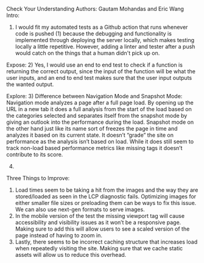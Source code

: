 Check Your Understanding
Authors: Gautam Mohandas and Eric Wang
Intro:
1) I would fit my automated tests as a Github action that runs whenever code is pushed (1) because the debugging and functionality is implemented through deploying the server locally, which makes testing locally a little repetitive. However, adding a linter and tester after a push would catch on the things that a human didn't pick up on.

Expose:
2) Yes, I would use an end to end test to check if a function is returning the correct output, since the input of the function will be what the user inputs, and an end to end test makes sure that the user input outputs the wanted output.

Explore:
3) Difference between Navigation Mode and Snapshot Mode:
Navigation mode analyzes a page after a full page load. By opening up the URL in a new tab it does a full analysis from the start of the load based on the categories selected and separates itself from the snapshot mode by giving an outlook into the performance during the load.
Snapshot mode on the other hand just like its name sort of freezes the page in time and analyzes it based on its current state. It doesn’t “grade” the site on performance as the analysis isn’t based on load. While it does still seem to track non-load based performance metrics like missing tags it doesn’t contribute to its score.

4) 
Three Things to Improve:
1. Load times seem to be taking a hit from the images and the way they are stored/loaded as seen in the LCP diagnostic fails. Optimizing images for either smaller file sizes or preloading them can be ways to fix this issue. We can also use next-gen formats to serve images.
2. In the mobile version of the test the missing viewport tag will cause accessibility and visibility issues as it won’t be a responsive page. Making sure to add this will allow users to see a scaled version of the page instead of having to zoom in.
3. Lastly, there seems to be incorrect caching structure that increases load when repeatedly visiting the site. Making sure that we cache static assets will allow us to reduce this overhead.

